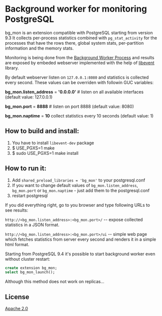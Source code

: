 Background worker for monitoring PostgreSQL
===========================================

bg_mon is an extension compatible with PostgreSQL starting from version 9.3
It collects per-process statistics combined with `pg_stat_activity` for the processes that have the rows there, global system stats, per-partition information and the memory stats.

Monitoring is being done from the [Background Worker Process](http://www.postgresql.org/docs/9.3/static/bgworker.html) and results are exposed by embeded webserver implemented with the help of [libevent](http://libevent.org/) library.

By default webserver listen on `127.0.0.1:8080` and statistics is collected every second.
These values can be overriden with followin GUC variables:

**bg_mon.listen_address** = **'0.0.0.0'** # listen on all available interfaces (default value: 127.0.0.1)

**bg_mon.port** = **8888** # listen on port 8888 (default value: 8080)

**bg_mon.naptime** = **10** collect statistics every 10 seconds (default value: 1)

How to build and install:
-------------------------

1. You have to install `libevent-dev` package
2. $ USE_PGXS=1 make
3. $ sudo USE_PGXS=1 make install

How to run it:
--------------
1. Add `shared_preload_libraries = 'bg_mon'` to your postgresql.conf
2. If you want to change default values of `bg_mon.listen_address`, `bg_mon.port` or `bg_mon.naptime` - just add them to the postgresql.conf
3. restart postgresql

If you did everything right, go to you browser and type following URLs to see results:

`http://<bg_mon.listen_address>:<bg_mon.port>/` -- expose collected statistics in a JSON format.

`http://<bg_mon.listen_address>:<bg_mon.port>/ui` -- simple web page which fetches statistics from server every second and renders it in a simple html format.

Starting from PostgreSQL 9.4 it's possible to start background worker even without cluster restart:

```sql
create extension bg_mon;
select bg_mon_launch();
```
Although this method does not work on replicas...


License
-------
[Apache 2.0](http://www.apache.org/licenses/LICENSE-2.0)
